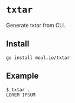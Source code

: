 # `txtar`

Generate txtar from CLI.

## Install

    go install moul.io/txtar

## Example

    $ txtar .
    LOREM IPSUM
